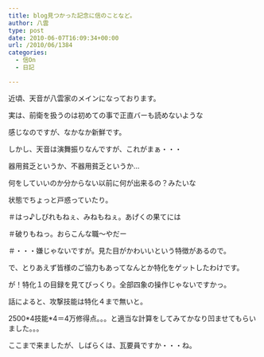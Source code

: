 ```yaml
---
title: blog見つかった記念に信のことなど。
author: 八雲
type: post
date: 2010-06-07T16:09:34+00:00
url: /2010/06/1384
categories:
  - 信On
  - 日記

---
```

近頃、天音が八雲家のメインになっております。
  
実は、前衛を扱うのは初めての事で正直バーも読めないような
  
感じなのですが、なかなか新鮮です。

しかし、天音は演舞振りなんですが、これがまぁ・・・
  
器用貧乏というか、不器用貧乏というか…
  
何をしていいのか分からない以前に何が出来るの？みたいな
  
状態でちょっと戸惑っていたり。
  
＃はっ♪しびれもねぇ、みねもねぇ。あげくの果てには
  
＃破りもねっ。おらこんな職〜やだー
  
＃・・・嫌じゃないですが。見た目がかわいいという特徴があるので。

で、とりあえず皆様のご協力もあってなんとか特化をゲットしたわけです。
  
が！特化１の目録を見てびっくり。全部四象の操作じゃないですかっ。
  
話によると、攻撃技能は特化４まで無いと。
  
2500\*4技能\*4＝4万修得点。。。と適当な計算をしてみてかなり凹ませてもらいました。。。
  
ここまで来ましたが、しばらくは、瓦要員ですか・・・ね。